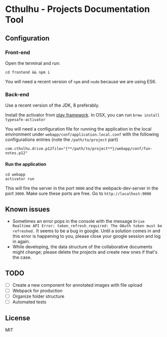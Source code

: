 # Cthulhu - Projects Documentation Tool

## Configuration

### Front-end

Open the terminal and run:

```
cd frontend && npm i
```

You will need a recent version of `npm` and `node` because we are using ES6.

### Back-end

Use a recent version of the JDK, 8 preferably.

Install the activator from [play framework](https://www.playframework.com/download). In OSX, you can run `brew install typesafe-activator`

You will need a configuration file for running the application in the local environment under `webapp/conf/application.local.conf` with the following configurations entries (note the `/path/to/project` part)

```
com.cthulhu.drive.p12file="{**/path/to/project**}/webapp/conf/fun-notes.p12"
```

#### Run the application

```
cd webapp
activator run
```

This will fire the server in the port `9000` and the webpack-dev-server in the port `3000`. Make sure these ports are free. Go to `http://localhost:9000`

## Known issues

- Sometimes an error pops in the console with the message `Drive Realtime API Error: token_refresh_required: The OAuth token must be refreshed.` It seems to be a bug in google. Until a solution comes in and this error is happening to you, please close your google session and log in again.
- While developing, the data structure of the collaborative documents might change; please delete the projects and create new ones if that's the case.

## TODO

- [ ] Create a new component for annotated images with file upload
- [ ] Webpack for production
- [ ] Organize folder structure
- [ ] Automated tests

## License

MIT
